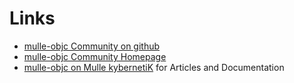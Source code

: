 # Links
* [mulle-objc Community on github](//github.com/mulle-objc)
* [mulle-objc Community Homepage](//mulle-objc.github.io)
* [mulle-objc on Mulle kybernetiK](//mulle-kybernetik.com/mulle-objc) for Articles and Documentation

